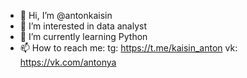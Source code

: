 - 👋 Hi, I’m @antonkaisin
- 👀 I’m interested in data analyst
- 🌱 I’m currently learning Python
- 📫 How to reach me:
  tg: https://t.me/kaisin_anton
  vk: https://vk.com/antonya

<!---
antonkaisin/antonkaisin is a ✨ special ✨ repository because its `README.md` (this file) appears on your GitHub profile.
You can click the Preview link to take a look at your changes.
--->
